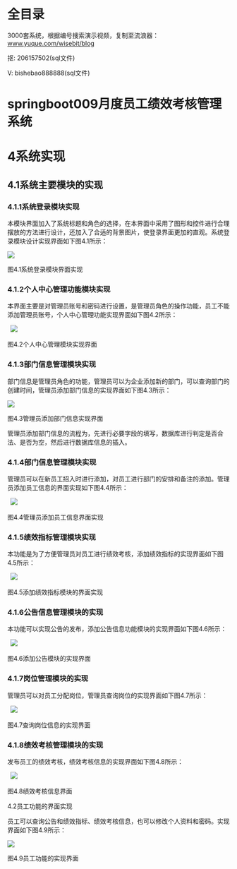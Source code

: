 # 全目录

3000套系统，根据编号搜索演示视频，复制至流浪器：www.yuque.com/wisebit/blog


<p>抠: 206157502(sql文件)</p>
<p>V: bishebao888888(sql文件)</p>


# springboot009月度员工绩效考核管理系统
# 4系统实现

## 4.1系统主要模块的实现
### 4.1.1系统登录模块实现
本模块界面加入了系统标题和角色的选择，在本界面中采用了图形和控件进行合理摆放的方法进行设计，还加入了合适的背景图片，使登录界面更加的直观。系统登录模块设计实现界面如下图4.1所示：

![](/md/blog.009.png)

图4.1系统登录模块界面实现
### 4.1.2个人中心管理功能模块实现
本界面主要是对管理员账号和密码进行设置，是管理员角色的操作功能，员工不能添加管理员账号，个人中心管理功能实现界面如下图4.2所示：

` `![](/md/blog.010.png)

图4.2个人中心管理模块实现界面
### 4.1.3部门信息管理模块实现
部门信息是管理员角色的功能，管理员可以为企业添加新的部门，可以查询部门的创建时间，管理员添加部门信息的实现界面如下图4.3所示：

![](/md/blog.011.png)

图4.3管理员添加部门信息实现界面

管理员添加部门信息的流程为，先进行必要字段的填写，数据库进行判定是否合法、是否为空，然后进行数据库信息的插入。
### 4.1.4部门信息管理模块实现
管理员可以在新员工招入时进行添加，对员工进行部门的安排和备注的添加。管理员添加员工信息的界面实现如下图4.4所示：

` `![](/md/blog.012.png)

图4.4管理员添加员工信息界面实现
### 4.1.5绩效指标管理模块实现
本功能是为了方便管理员对员工进行绩效考核，添加绩效指标的实现界面如下图4.5所示：

` `![](/md/blog.013.png)

图4.5添加绩效指标模块的界面实现
### 4.1.6公告信息管理模块的实现
本功能可以实现公告的发布，添加公告信息功能模块的实现界面如下图4.6所示：

` `![](/md/blog.014.png)

图4.6添加公告模块的实现界面
### 4.1.7岗位管理模块的实现
管理员可以对员工分配岗位，管理员查询岗位的实现界面如下图4.7所示：

` `![](/md/blog.015.png)

图4.7查询岗位信息的实现界面
### 4.1.8绩效考核管理模块的实现
发布员工的绩效考核，绩效考核信息的实现界面如下图4.8所示：

` `![](/md/blog.016.png)

图4.8绩效考核信息界面

4.2员工功能的界面实现

员工可以查询公告和绩效指标、绩效考核信息，也可以修改个人资料和密码。实现界面如下图4.9所示：

![](/md/blog.017.png)

图4.9员工功能的实现界面





























